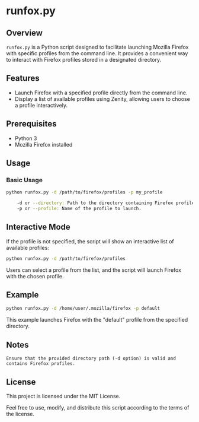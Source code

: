 # runfox.py

## Overview

`runfox.py` is a Python script designed to facilitate launching Mozilla Firefox with specific profiles from the command line. It provides a convenient way to interact with Firefox profiles stored in a designated directory.

## Features

- Launch Firefox with a specified profile directly from the command line.
- Display a list of available profiles using Zenity, allowing users to choose a profile interactively.

## Prerequisites

- Python 3
- Mozilla Firefox installed

## Usage

### Basic Usage

```bash
python runfox.py -d /path/to/firefox/profiles -p my_profile

    -d or --directory: Path to the directory containing Firefox profiles.
    -p or --profile: Name of the profile to launch.
```

## Interactive Mode

If the profile is not specified, the script will show an interactive list of available profiles:

```bash
python runfox.py -d /path/to/firefox/profiles
```
Users can select a profile from the list, and the script will launch Firefox with the chosen profile.

## Example
```bash
python runfox.py -d /home/user/.mozilla/firefox -p default
```
This example launches Firefox with the "default" profile from the specified directory.

## Notes
    Ensure that the provided directory path (-d option) is valid and contains Firefox profiles.

## License

This project is licensed under the MIT License.

Feel free to use, modify, and distribute this script according to the terms of the license.
